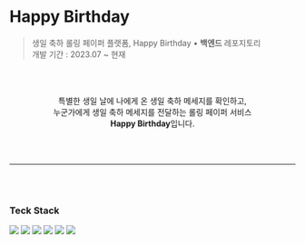 # Happy Birthday
> 생일 축하 롤링 페이퍼 플랫폼, Happy Birthday • <b>백엔드</b> 레포지토리  
> 개발 기간 : 2023.07 ~ 현재

<br/><br/>

<div align=center>
특별한 생일 날에 나에게 온 생일 축하 메세지를 확인하고,<br>
누군가에게 생일 축하 메세지를 전달하는 롤링 페이퍼 서비스<br>
<strong>Happy Birthday</strong>입니다.<br>
</div>

<br></br>



---
<br></br>

### Teck Stack

<img src="https://img.shields.io/badge/Spring Boot-6DB33F?style=flat&logo=Spring Boot&logoColor=white"> <img src="https://img.shields.io/badge/Gradle-02303A?style=flat&logo=Gradle&logoColor=white"> <img src="https://img.shields.io/badge/MySQL-4479A1.svg?style=flat&logo=MySQL&logoColor=white"> <img src="https://img.shields.io/badge/Amazon AWS-232F3E?style=flat&logo=Amazon AWS&logoColor=white"> <img src="https://img.shields.io/badge/Docker-2496ED?style=flat&logo=Docker&logoColor=white"> <img src="https://img.shields.io/badge/-Swagger-a4ff82?logo=Swagger&logoColor=black&style=flat">

<br></br>
